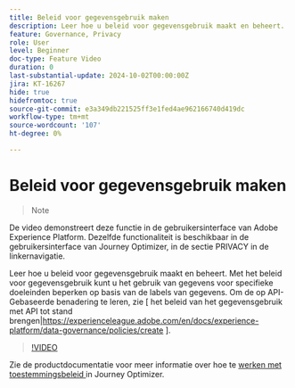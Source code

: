 ```yaml
---
title: Beleid voor gegevensgebruik maken
description: Leer hoe u beleid voor gegevensgebruik maakt en beheert.
feature: Governance, Privacy
role: User
level: Beginner
doc-type: Feature Video
duration: 0
last-substantial-update: 2024-10-02T00:00:00Z
jira: KT-16267
hide: true
hidefromtoc: true
source-git-commit: e3a349db221525ff3e1fed4ae962166740d419dc
workflow-type: tm+mt
source-wordcount: '107'
ht-degree: 0%

---
```



# Beleid voor gegevensgebruik maken

>>[!NOTE]
>>
De video demonstreert deze functie in de gebruikersinterface van Adobe Experience Platform. Dezelfde functionaliteit is beschikbaar in de gebruikersinterface van Journey Optimizer, in de sectie PRIVACY in de linkernavigatie.

Leer hoe u beleid voor gegevensgebruik maakt en beheert. Met het beleid voor gegevensgebruik kunt u het gebruik van gegevens voor specifieke doeleinden beperken op basis van de labels van gegevens. Om de op API-Gebaseerde benadering te leren, zie [ het beleid van het gegevensgebruik met API tot stand brengen|https://experienceleague.adobe.com/en/docs/experience-platform/data-governance/policies/create ].

>[!VIDEO](https://video.tv.adobe.com/v/32977/?learn=on)

Zie de productdocumentatie voor meer informatie over hoe te [ werken met toestemmingsbeleid ](https://experienceleague.adobe.com/en/docs/journey-optimizer/using/privacy/consent/consent-restricted) in Journey Optimizer.
